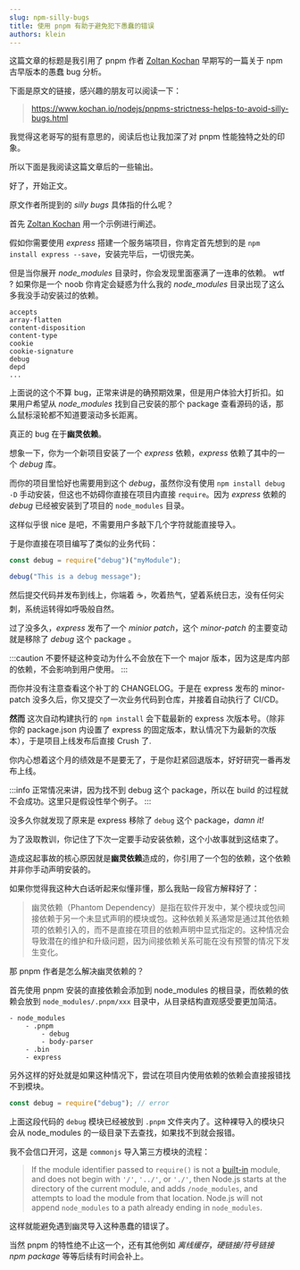 ```yaml
---
slug: npm-silly-bugs
title: 使用 pnpm 有助于避免犯下愚蠢的错误
authors: klein
---
```


<!-- truncate -->

这篇文章的标题是我引用了 pnpm 作者 [Zoltan Kochan](https://www.kochan.io/) 早期写的一篇关于 npm 古早版本的愚蠢 bug 分析。

下面是原文的链接，感兴趣的朋友可以阅读一下：

> https://www.kochan.io/nodejs/pnpms-strictness-helps-to-avoid-silly-bugs.html

我觉得这老哥写的挺有意思的，阅读后也让我加深了对 pnpm 性能独特之处的印象。

所以下面是我阅读这篇文章后的一些输出。

好了，开始正文。

原文作者所提到的 _silly bugs_ 具体指的什么呢？

首先 [Zoltan Kochan](https://www.kochan.io/) 用一个示例进行阐述。

假如你需要使用 _express_ 搭建一个服务端项目，你肯定首先想到的是 `npm install express --save`，安装完毕后，一切很完美。

但是当你展开 _node_modules_ 目录时，你会发现里面塞满了一连串的依赖。 wtf ? 如果你是一个 noob 你肯定会疑惑为什么我的 _node_modules_ 目录出现了这么多我没手动安装过的依赖。

```
accepts
array-flatten
content-disposition
content-type
cookie
cookie-signature
debug
depd
...
```

上面说的这个不算 bug，正常来讲是的确预期效果，但是用户体验大打折扣。如果用户希望从 _node_modules_ 找到自己安装的那个 package 查看源码的话，那么鼠标滚轮都不知道要滚动多长距离。

真正的 bug 在于**幽灵依赖**。

想象一下，你为一个新项目安装了一个 _express_ 依赖，_express_ 依赖了其中的一个 _debug_ 库。

而你的项目里恰好也需要用到这个 _debug_，虽然你没有使用 `npm install debug -D` 手动安装，但这也不妨碍你直接在项目内直接 `require`。因为 _express_ 依赖的 _debug_ 已经被安装到了项目的 `node_modules` 目录。

这样似乎很 nice 是吧，不需要用户多敲下几个字符就能直接导入。

于是你直接在项目编写了类似的业务代码：

```js title="src/index.js"
const debug = require("debug")("myModule");

debug("This is a debug message");
```

然后提交代码并发布到线上，你端着 ☕，吹着热气，望着系统日志，没有任何尖刺，系统运转得如呼吸般自然。

过了没多久，_express_ 发布了一个 _minior patch_，这个 _minor-patch_ 的主要变动就是移除了 _debug_ 这个 package 。

:::caution
不要怀疑这种变动为什么不会放在下一个 major 版本，因为这是库内部的依赖，不会影响到用户使用。
:::

而你并没有注意查看这个补丁的 CHANGELOG。于是在 express 发布的 minor-patch 没多久后，你又提交了一次业务代码到仓库，并接着自动执行了 CI/CD。

**然而** 这次自动构建执行的 `npm install` 会下载最新的 express 次版本号。（除非你的 package.json 内设置了 express 的固定版本，默认情况下为最新的次版本），于是项目上线发布后直接 Crush 了.

你内心想着这个月的绩效是不是要无了，于是你赶紧回退版本，好好研究一番再发布上线。

:::info
正常情况来讲，因为找不到 debug 这个 package，所以在 build 的过程就不会成功。这里只是假设性举个例子。
:::

没多久你就发现了原来是 express 移除了 `debug` 这个 package，_damn it!_

为了汲取教训，你记住了下次一定要手动安装依赖，这个小故事就到这结束了。

造成这起事故的核心原因就是**幽灵依赖**造成的，你引用了一个包的依赖，这个依赖并非你手动声明安装的。

如果你觉得我这种大白话听起来似懂非懂，那么我贴一段官方解释好了：

> 幽灵依赖（Phantom Dependency）是指在软件开发中，某个模块或包间接依赖于另一个未显式声明的模块或包。这种依赖关系通常是通过其他依赖项的依赖引入的，而不是直接在项目的依赖声明中显式指定的。这种情况会导致潜在的维护和升级问题，因为间接依赖关系可能在没有预警的情况下发生变化。

那 pnpm 作者是怎么解决幽灵依赖的？

首先使用 pnpm 安装的直接依赖会添加到 node_modules 的根目录，而依赖的依赖会放到 `node_modules/.pnpm/xxx` 目录中，从目录结构直观感受要更加简洁。

```
- node_modules
    - .pnpm
        - debug
        - body-parser
    - .bin
    - express
```

另外这样的好处就是如果这种情况下，尝试在项目内使用依赖的依赖会直接报错找不到模块。

```js
const debug = require("debug"); // error
```

上面这段代码的 `debug` 模块已经被放到 `.pnpm` 文件夹内了。这种裸导入的模块只会从 node_modules 的一级目录下去查找，如果找不到就会报错。

我不会信口开河，这是 `commonjs` 导入第三方模块的流程：

> If the module identifier passed to `require()` is not a [built-in](https://nodejs.org/api/modules.html#built-in-modules) module, and does not begin with `'/'`, `'../'`, or `'./'`, then Node.js starts at the directory of the current module, and adds `/node_modules`, and attempts to load the module from that location. Node.js will not append `node_modules` to a path already ending in `node_modules`.

这样就能避免遇到幽灵导入这种愚蠢的错误了。

当然 pnpm 的特性绝不止这一个，还有其他例如 _离线缓存_，_硬链接/符号链接 npm package_ 等等后续有时间会补上。
